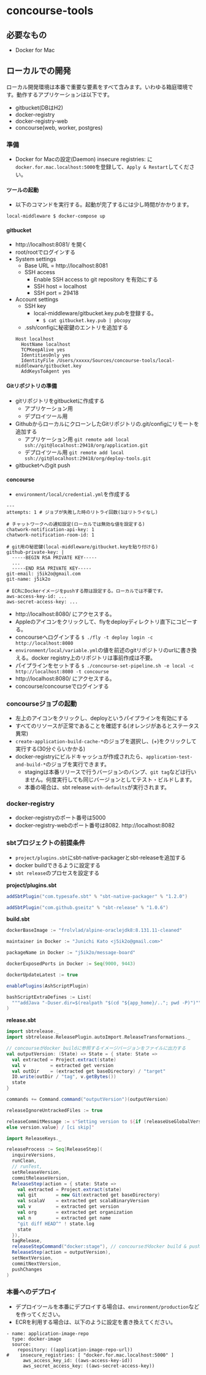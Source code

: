 # concourse-tools

## 必要なもの

- Docker for Mac

## ローカルでの開発

ローカル開発環境は本番で重要な要素をすべて含みます。いわゆる箱庭環境です。動作するアプリケーションは以下です。

 - gitbucket(DBはH2)
 - docker-registry
 - docker-registry-web
 - concourse(web, worker, postgres)

### 準備

- Docker for Macの設定(Daemon) insecure registries: に `docker.for.mac.localhost:5000`を登録して、`Apply & Restart`してください。

#### ツールの起動

- 以下のコマンドを実行する。起動が完了するには少し時間がかかります。

```sh
local-middleware $ docker-compose up
```


#### gitbucket

- http://localhost:8081/ を開く
- root/rootでログインする
- System settings
  - Base URL = http://localhost:8081
  - SSH access
    - Enable SSH access to git repository を有効にする
    - SSH host = localhost
    - SSH port = 29418
- Account settings
  - SSH key
    - local-middleware/gitbucket.key.pubを登録する。
      - `$ cat gitbucket.key.pub | pbcopy`
  - .ssh/configに秘密鍵のエントリを追加する
  ```
  Host localhost
    HostName localhost
    TCPKeepAlive yes
    IdentitiesOnly yes
    IdentityFile /Users/xxxxx/Sources/concourse-tools/local-middleware/gitbucket.key
    AddKeysToAgent yes
  ```

#### Gitリポジトリの準備

- gitリポジトリをgitbucketに作成する
  - アプリケーション用
  - デプロイツール用
- GithubからローカルにクローンしたGitリポジトリの.git/configにリモートを追加する
  - アプリケーション用
    `git remote add local ssh://git@localhost:29418/org/application.git`
  - デプロイツール用
    `git remote add local ssh://git@localhost:29418/org/deploy-tools.git`
- gitbucketへのgit push

#### concourse

- `environment/local/credential.yml`を作成する

```
---
attempts: 1 # ジョブが失敗した時のリトライ回数(1はリトライなし)

# チャットワークへの通知設定(ローカルでは無効な値を設定する)
chatwork-notification-api-key: 1
chatwork-notification-room-id: 1

# git用の秘密鍵(local-middleware/gitbucket.keyを貼り付ける)
github-private-key: |
  -----BEGIN RSA PRIVATE KEY-----
  ...
  -----END RSA PRIVATE KEY-----
git-email: j5ik2o@gmail.com
git-name: j5ik2o

# ECRにDockerイメージをpushする際は設定する。ローカルでは不要です。
aws-access-key-id: ...
aws-secret-access-key: ...
```

- http://localhost:8080/ にアクセスする。
- Appleのアイコンをクリックして、flyをdeployディレクトリ直下にコピーする。
- concourseへログインする
  `$ ./fly -t deploy login -c http://localhost:8080`
- `environment/local/variable.yml`の値を前述のgitリポジトリのurlに書き換える。docker registry上のリポジトリは事前作成は不要。
- パイプラインをセットする
  `$ ./concourse-set-pipeline.sh -e local -c http://localhost:8080 -t concourse`
- http://localhost:8080/ にアクセスする。
- concourse/concourseでログインする

### concourseジョブの起動

- 左上のアイコンをクリックし、deployというパイプラインを有効にする
- すべてのリソースが正常であることを確認する(オレンジがあるとステータス異常)
- `create-application-build-cache-*`のジョブを選択し、(+)をクリックして実行する(30分ぐらいかかる)
- docker-registryにビルドキャッシュが作成されたら、`application-test-and-build-*`のジョブを実行できます。
  - stagingは本番リリースで行うバージョンのバンプ、`git tag`などは行いません。何度実行しても同じバージョンとしてテスト・ビルドします。
  - 本番の場合は、sbt release `with-defaults`が実行されます。

### docker-registry

- docker-registryのポート番号は5000
- docker-registry-webのポート番号は8082. http://localhost:8082

### sbtプロジェクトの前提条件

- `project/plugins.sbt`にsbt-native-packagerとsbt-releaseを追加する
- docker buildできるように設定する
- `sbt release`のプロセスを設定する

**project/plugins.sbt**

```scala
addSbtPlugin("com.typesafe.sbt" % "sbt-native-packager" % "1.2.0")

addSbtPlugin("com.github.gseitz" % "sbt-release" % "1.0.6")
```

**build.sbt**

```scala
dockerBaseImage := "frolvlad/alpine-oraclejdk8:8.131.11-cleaned"

maintainer in Docker := "Junichi Kato <j5ik2o@gmail.com>"

packageName in Docker := "j5ik2o/message-board"

dockerExposedPorts in Docker := Seq(9000, 9443)

dockerUpdateLatest := true

enablePlugins(AshScriptPlugin)

bashScriptExtraDefines := List(
  """addJava "-Duser.dir=$(realpath "$(cd "${app_home}/.."; pwd -P)")""""
)
```

**release.sbt**

```scala
import sbtrelease._
import sbtrelease.ReleasePlugin.autoImport.ReleaseTransformations._

// concourseがdocker buildに参照するイメージバージョンをファイルに出力する
val outputVersion: (State) => State = { state: State =>
  val extracted = Project.extract(state)
  val v         = extracted get version
  val outDir    = (extracted get baseDirectory) / "target"
  IO.write(outDir / "tag", v.getBytes())
  state
}

commands += Command.command("outputVersion")(outputVersion)

releaseIgnoreUntrackedFiles := true

releaseCommitMessage := s"Setting version to ${if (releaseUseGlobalVersion.value) (version in ThisBuild).value
else version.value} / [ci skip]"

import ReleaseKeys._

releaseProcess := Seq[ReleaseStep](
  inquireVersions,
  runClean,
  // runTest,
  setReleaseVersion,
  commitReleaseVersion,
  ReleaseStep(action = { state: State =>
    val extracted = Project.extract(state)
    val git       = new Git(extracted get baseDirectory)
    val scalaV    = extracted get scalaBinaryVersion
    val v         = extracted get version
    val org       = extracted get organization
    val n         = extracted get name
    "git diff HEAD^" ! state.log
    state
  }),
  tagRelease,
  releaseStepCommand("docker:stage"), // concourseがdocker build & pushを行うのでここではステージのみ。
  ReleaseStep(action = outputVersion),
  setNextVersion,
  commitNextVersion,
  pushChanges
)
```

### 本番へのデプロイ

- デプロイツールを本番にデプロイする場合は、`environment/production`などを作ってください。
- ECRを利用する場合は、以下のように設定を書き換えてください。

```
- name: application-image-repo
  type: docker-image
  source:
    repository: ((application-image-repo-url))
#    insecure_registries: [ "docker.for.mac.localhost:5000" ]
      aws_access_key_id: ((aws-access-key-id))
      aws_secret_access_key: ((aws-secret-access-key))
```
